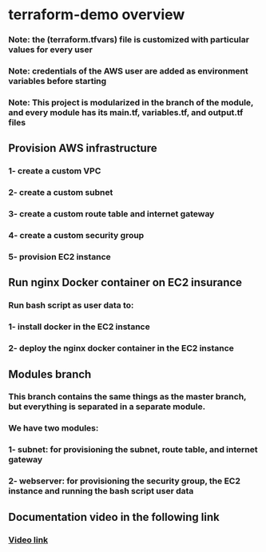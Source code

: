 # terraform-demo overview

### Note: the (terraform.tfvars) file is customized with particular values for every user 
### Note: credentials of the AWS user are added as environment variables before starting 
### Note: This project is modularized in the branch of the module, and every module has its main.tf, variables.tf, and output.tf files


## Provision AWS infrastructure
### 1- create a custom VPC
### 2- create a custom subnet
### 3- create a custom route table and internet gateway
### 4- create a custom security group
### 5- provision EC2 instance

## Run nginx Docker container on EC2 insurance
### Run bash script as user data to:
###     1- install docker in the EC2 instance 
###     2- deploy the nginx docker container in the EC2 instance

## Modules branch
### This branch contains the same things as the master branch, but everything is separated in a separate module.
### We have two modules:
###    1- subnet: for provisioning the subnet, route table, and internet gateway
###    2- webserver: for provisioning the security group, the EC2 instance and running the bash script user data




## Documentation video in the following link
### [Video link](https://drive.google.com/file/d/13KXcjp8QOoDyIfUuB5xX9pJT9elIVOzF/view?usp=sharing)
